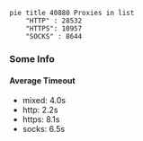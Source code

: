 
```mermaid
pie title 40880 Proxies in list
    "HTTP" : 28532
    "HTTPS": 10957
    "SOCKS" : 8644
```

### Some Info
#### Average Timeout

- mixed: 4.0s
- http: 2.2s
- https: 8.1s
- socks: 6.5s